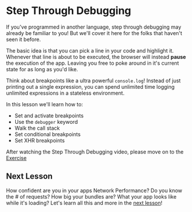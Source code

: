 # Step Through Debugging

If you've programmed in another language, step through debugging may already be familiar to you! But we'll cover it here for the folks that haven't seen it before.

The basic idea is that you can pick a line in your code and highlight it. Whenever that line is about to be executed, the browser will instead **pause** the execution of the app. Leaving you free to poke around in it's current state for as long as you'd like.

Think about breakpoints like a ultra powerful `console.log`! Instead of just printing out a single expression, you can spend unlimited time logging unlimited expressions in a stateless environment.

In this lesson we'll learn how to:

- Set and activate breakpoints
- Use the `debugger` keyword
- Walk the call stack
- Set conditional breakpoints
- Set XHR breakpoints

After watching the Step Through Debugging video, please move on to the [Exercise](/exercise/Debugging)

## Next Lesson

How confident are you in your apps Network Performance? Do you know the # of requests? How big your bundles are? What your app looks like while it's loading? Let's learn all this and more in the [next lesson](/lesson/Network)!
